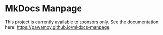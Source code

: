 # MkDocs Manpage

This project is currently available to [sponsors](https://github.com/sponsors/pawamoy) only.
See the documentation here: https://pawamoy.github.io/mkdocs-manpage.
